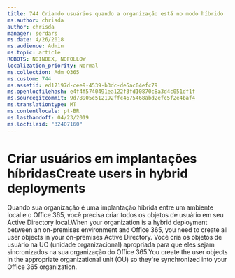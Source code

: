 ```yaml
---
title: 744 Criando usuários quando a organização está no modo híbrido
ms.author: chrisda
author: chrisda
manager: serdars
ms.date: 4/26/2018
ms.audience: Admin
ms.topic: article
ROBOTS: NOINDEX, NOFOLLOW
localization_priority: Normal
ms.collection: Adm_O365
ms.custom: 744
ms.assetid: ed17197d-cee9-4539-b3dc-de5ac04efc79
ms.openlocfilehash: e4f4f5740491ea122f3fd10870c8a3d4c051df1f
ms.sourcegitcommit: 9d78905c512192ffc4675468abd2efc5f2e4baf4
ms.translationtype: MT
ms.contentlocale: pt-BR
ms.lasthandoff: 04/23/2019
ms.locfileid: "32407160"
---
```

# <a name="create-users-in-hybrid-deployments"></a><span data-ttu-id="00d0a-102">Criar usuários em implantações híbridas</span><span class="sxs-lookup"><span data-stu-id="00d0a-102">Create users in hybrid deployments</span></span>

<span data-ttu-id="00d0a-103">Quando sua organização é uma implantação híbrida entre um ambiente local e o Office 365, você precisa criar todos os objetos de usuário em seu Active Directory local.</span><span class="sxs-lookup"><span data-stu-id="00d0a-103">When your organization is a hybrid deployment between an on-premises environment and Office 365, you need to create all user objects in your on-premises Active Directory.</span></span> <span data-ttu-id="00d0a-104">Você cria os objetos de usuário na UO (unidade organizacional) apropriada para que eles sejam sincronizados na sua organização do Office 365.</span><span class="sxs-lookup"><span data-stu-id="00d0a-104">You create the user objects in the appropriate organizational unit (OU) so they're synchronized into your Office 365 organization.</span></span>

